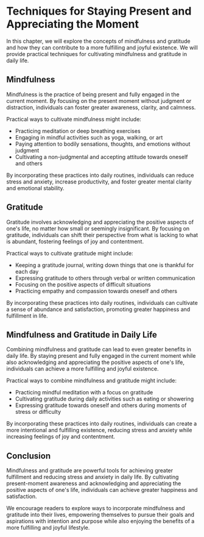 # Techniques for Staying Present and Appreciating the Moment

In this chapter, we will explore the concepts of mindfulness and gratitude and how they can contribute to a more fulfilling and joyful existence. We will provide practical techniques for cultivating mindfulness and gratitude in daily life.

Mindfulness
-----------

Mindfulness is the practice of being present and fully engaged in the current moment. By focusing on the present moment without judgment or distraction, individuals can foster greater awareness, clarity, and calmness.

Practical ways to cultivate mindfulness might include:

* Practicing meditation or deep breathing exercises
* Engaging in mindful activities such as yoga, walking, or art
* Paying attention to bodily sensations, thoughts, and emotions without judgment
* Cultivating a non-judgmental and accepting attitude towards oneself and others

By incorporating these practices into daily routines, individuals can reduce stress and anxiety, increase productivity, and foster greater mental clarity and emotional stability.

Gratitude
---------

Gratitude involves acknowledging and appreciating the positive aspects of one's life, no matter how small or seemingly insignificant. By focusing on gratitude, individuals can shift their perspective from what is lacking to what is abundant, fostering feelings of joy and contentment.

Practical ways to cultivate gratitude might include:

* Keeping a gratitude journal, writing down things that one is thankful for each day
* Expressing gratitude to others through verbal or written communication
* Focusing on the positive aspects of difficult situations
* Practicing empathy and compassion towards oneself and others

By incorporating these practices into daily routines, individuals can cultivate a sense of abundance and satisfaction, promoting greater happiness and fulfillment in life.

Mindfulness and Gratitude in Daily Life
---------------------------------------

Combining mindfulness and gratitude can lead to even greater benefits in daily life. By staying present and fully engaged in the current moment while also acknowledging and appreciating the positive aspects of one's life, individuals can achieve a more fulfilling and joyful existence.

Practical ways to combine mindfulness and gratitude might include:

* Practicing mindful meditation with a focus on gratitude
* Cultivating gratitude during daily activities such as eating or showering
* Expressing gratitude towards oneself and others during moments of stress or difficulty

By incorporating these practices into daily routines, individuals can create a more intentional and fulfilling existence, reducing stress and anxiety while increasing feelings of joy and contentment.

Conclusion
----------

Mindfulness and gratitude are powerful tools for achieving greater fulfillment and reducing stress and anxiety in daily life. By cultivating present-moment awareness and acknowledging and appreciating the positive aspects of one's life, individuals can achieve greater happiness and satisfaction.

We encourage readers to explore ways to incorporate mindfulness and gratitude into their lives, empowering themselves to pursue their goals and aspirations with intention and purpose while also enjoying the benefits of a more fulfilling and joyful lifestyle.
